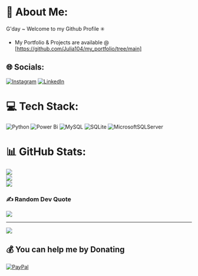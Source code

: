 








# 💫 About Me:
G'day ~ Welcome to my Github Profile ✳️

- My Portfolio & Projects are available @ [https://github.com/Julia104/my_portfolio/tree/main]

## 🌐 Socials:
[![Instagram](https://img.shields.io/badge/Instagram-%23E4405F.svg?logo=Instagram&logoColor=white)](https://instagram.com/fx.hn) [![LinkedIn](https://img.shields.io/badge/LinkedIn-%230077B5.svg?logo=linkedin&logoColor=white)](https://linkedin.com/in/hnv) 

# 💻 Tech Stack:
![Python](https://img.shields.io/badge/python-3670A0?style=plastic&logo=python&logoColor=ffdd54) ![Power Bi](https://img.shields.io/badge/power_bi-F2C811?style=plastic&logo=powerbi&logoColor=black) ![MySQL](https://img.shields.io/badge/mysql-%2300000f.svg?style=plastic&logo=mysql&logoColor=white) ![SQLite](https://img.shields.io/badge/sqlite-%2307405e.svg?style=plastic&logo=sqlite&logoColor=white) ![MicrosoftSQLServer](https://img.shields.io/badge/Microsoft%20SQL%20Server-CC2927?style=plastic&logo=microsoft%20sql%20server&logoColor=white)
# 📊 GitHub Stats:
![](https://github-readme-stats.vercel.app/api?username=Julia104&theme=algolia&hide_border=false&include_all_commits=false&count_private=false)<br/>
![](https://github-readme-streak-stats.herokuapp.com/?user=Julia104&theme=algolia&hide_border=false)<br/>
![](https://github-readme-stats.vercel.app/api/top-langs/?username=Julia104&theme=algolia&hide_border=false&include_all_commits=false&count_private=false&layout=compact)

### ✍️ Random Dev Quote
![](https://quotes-github-readme.vercel.app/api?type=horizontal&theme=tokyonight)

---
[![](https://visitcount.itsvg.in/api?id=Julia104&icon=3&color=6)](https://visitcount.itsvg.in)

  ## 💰 You can help me by Donating
  [![PayPal](https://img.shields.io/badge/PayPal-00457C?style=for-the-badge&logo=paypal&logoColor=white)](https://paypal.me/hnuk2) 

  
<!-- Proudly created with GPRM ( https://gprm.itsvg.in ) -->
